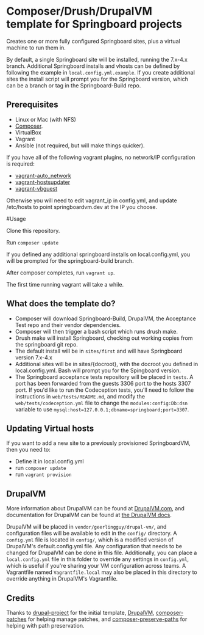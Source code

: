 # Composer/Drush/DrupalVM template for Springboard projects

Creates one or more fully configured Springboard sites, plus a virtual machine to run them in.

By default, a single Springboard site will be installed, running the 7.x-4.x branch. Additional Springboard
installs and vhosts can be defined by following the example in `local.config.yml.example`. If you create additional
sites the install script will prompt you for the Springboard version, which can be a branch or tag in the Springboard-Build repo.

## Prerequisites

- Linux or Mac (with NFS)
- [Composer](https://getcomposer.org/doc/00-intro.md#installation-linux-unix-osx).
- VirtualBox
- Vagrant
- Ansible (not required, but will make things quicker).

If you have all of the following vagrant plugins, no network/IP configuration is required:

- [vagrant-auto_network](https://github.com/oscar-stack/vagrant-auto_network)
- [vagrant-hostsupdater](https://github.com/cogitatio/vagrant-hostsupdater)
- [vagrant-vbguest](https://github.com/dotless-de/vagrant-vbguest)

Otherwise you will need to edit vagrant_ip in config.yml, and update /etc/hosts to
point springboardvm.dev at the IP you choose.

#Usage

Clone this repository.

Run `composer update`

If you defined any additional springboard installs on local.config.yml, you will be prompted for the springboard-build branch.

After composer completes, run `vagrant up`.

The first time running vagrant will take a while.

## What does the template do?

* Composer will download Springboard-Build, DrupalVM, the Acceptance Test repo and their vendor dependencies.
* Composer will then trigger a bash script which runs drush make.
* Drush make will install Springboard, checking out working copies from the springboard git repo.
* The default install will be in `sites/first` and will have Springboard version 7.x-4.x
* Additional sites will be in sites/{docroot}, with the docroot you defined in local.config.yml. Bash will prompt you for the Spingboard version.
* The Springboard acceptance tests repository will be placed in `tests`. A port has been forwarded from the guests 3306 port to the hosts 3307 port. If you'd like to run the Codeception tests, you'll need to follow the instructions in `web/tests/README.md`, and modify the `web/tests/codeception.yml` file to change the `modules:config:Db:dsn` variable to use `mysql:host=127.0.0.1;dbname=springboard;port=3307`.

## Updating Virtual hosts

If you want to add a new site to a previously provisioned SpringboardVM, then you need to:
* Define it in local.config.yml
* run `composer update`
* run `vagrant provision`


## DrupalVM

More information about DrupalVM can be found at [DrupalVM.com](http://drupalvm.com/), and documentation for DrupalVM can be found at [the DrupalVM docs](http://docs.drupalvm.com/).

DrupalVM will be placed in `vendor/geerlingguy/drupal-vm/`, and configuration files will be available to edit in the `config/` directory. A `config.yml` file is located in `config/`, which is a modified version of DrupalVM's default.config.yml file. Any configuration that needs to be changed for DrupalVM can be done in this file. Additionally, you can place a `local.config.yml` file in this folder to override any settings in `config.yml`, which is useful if you're sharing your VM configuration across teams. A Vagrantfile named `Vagrantfile.local` may also be placed in this directory to override anything in DrupalVM's Vagrantfile.

## Credits

Thanks to [drupal-project](https://github.com/drupal-composer/drupal-project/tree/7.x) for the initial template, [DrupalVM](https://www.drupalvm.com/), [composer-patches](https://github.com/cweagans/composer-patches) for helping manage patches, and [composer-preserve-paths](https://github.com/derhasi/composer-preserve-paths) for helping with path preservation.
